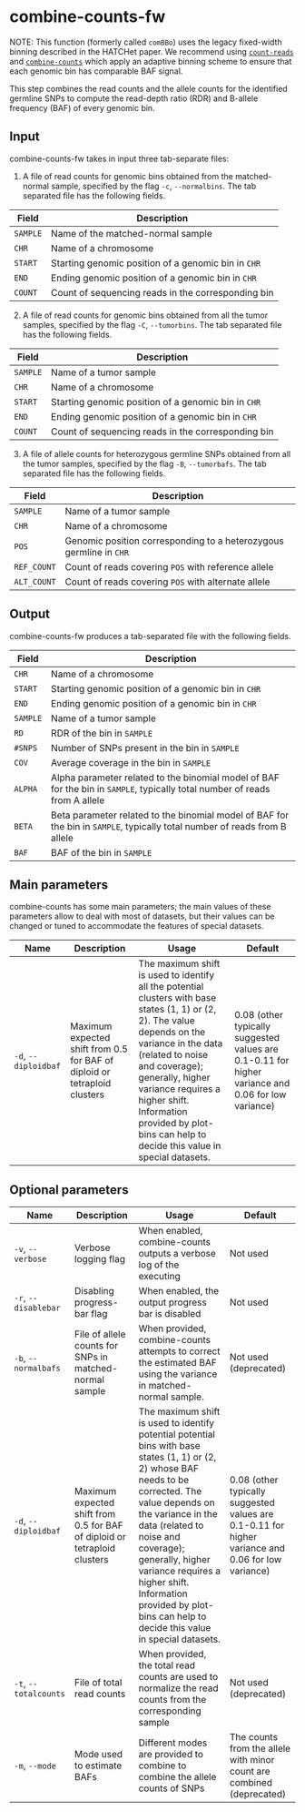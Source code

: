 # combine-counts-fw

NOTE: This function (formerly called `comBBo`) uses the legacy fixed-width binning described in the HATCHet paper. We recommend using [`count-reads`](doc_count_reads.md) and [`combine-counts`](doc_combine-counts.md) which apply an adaptive binning scheme to ensure that each genomic bin has comparable BAF signal.

This step combines the read counts and the allele counts for the identified germline SNPs to compute the read-depth ratio (RDR) and B-allele frequency (BAF) of every genomic bin.

## Input

combine-counts-fw takes in input three tab-separate files:

1. A file of read counts for genomic bins obtained from the matched-normal sample, specified by the flag `-c`, `--normalbins`. The tab separated file has the following fields.

| Field | Description |
|-------|-------------|
| `SAMPLE` | Name of the matched-normal sample |
| `CHR` | Name of a chromosome |
| `START` | Starting genomic position of a genomic bin in `CHR` |
| `END` | Ending genomic position of a genomic bin in `CHR` |
| `COUNT` | Count of sequencing reads in the corresponding bin  |

2. A file of read counts for genomic bins obtained from all the tumor samples, specified by the flag `-C`, `--tumorbins`. The tab separated file has the following fields.

| Field | Description |
|-------|-------------|
| `SAMPLE` | Name of a tumor sample |
| `CHR` | Name of a chromosome |
| `START` | Starting genomic position of a genomic bin in `CHR` |
| `END` | Ending genomic position of a genomic bin in `CHR` |
| `COUNT` | Count of sequencing reads in the corresponding bin |

3. A file of allele counts for heterozygous germline SNPs obtained from all the tumor samples, specified by the flag `-B`, `--tumorbafs`. The tab separated file has the following fields.

| Field | Description |
|-------|-------------|
| `SAMPLE` | Name of a tumor sample |
| `CHR` | Name of a chromosome |
| `POS` | Genomic position corresponding to a heterozygous germline in `CHR` |
| `REF_COUNT` | Count of reads covering `POS` with reference allele |
| `ALT_COUNT` | Count of reads covering `POS` with alternate allele |

## Output

combine-counts-fw produces a tab-separated file with the following fields.

| Field | Description |
|-------|-------------|
| `CHR` | Name of a chromosome |
| `START` | Starting genomic position of a genomic bin in `CHR` |
| `END` | Ending genomic position of a genomic bin in `CHR` |
| `SAMPLE` | Name of a tumor sample |
| `RD` | RDR of the bin in `SAMPLE` |
| `#SNPS` | Number of SNPs present in the bin in `SAMPLE` |
| `COV` | Average coverage in the bin in `SAMPLE` |
| `ALPHA` | Alpha parameter related to the binomial model of BAF for the bin in `SAMPLE`, typically total number of reads from A allele |
| `BETA` | Beta parameter related to the binomial model of BAF for the bin in `SAMPLE`, typically total number of reads from B allele |
| `BAF` | BAF of the bin in `SAMPLE` |

## Main parameters

combine-counts has some main parameters; the main values of these parameters allow to deal with most of datasets, but their values can be changed or tuned to accommodate the features of special datasets.

| Name | Description | Usage | Default |
|------|-------------|-------|---------|
| `-d`, `--diploidbaf` | Maximum expected shift from 0.5 for BAF of diploid or tetraploid clusters | The maximum shift is used to identify all the potential clusters with base states (1, 1) or (2, 2). The value depends on the variance in the data (related to noise and coverage); generally, higher variance requires a higher shift. Information provided by plot-bins can help to decide this value in special datasets. | 0.08 (other typically suggested values are 0.1-0.11 for higher variance and 0.06 for low variance) |

## Optional parameters

| Name | Description | Usage | Default |
|------|-------------|-------|---------|
| `-v`, `--verbose`  | Verbose logging flag | When enabled, combine-counts outputs a verbose log of the executing | Not used |
| `-r`, `--disablebar` | Disabling progress-bar flag | When enabled, the output progress bar is disabled | Not used |
| `-b`, `--normalbafs` | File of allele counts for SNPs in matched-normal sample | When provided, combine-counts attempts to correct the estimated BAF using the variance in matched-normal sample. | Not used (deprecated) |
| `-d`, `--diploidbaf` | Maximum expected shift from 0.5 for BAF of diploid or tetraploid clusters | The maximum shift is used to identify potential potential bins with base states (1, 1) or (2, 2) whose BAF needs to be corrected. The value depends on the variance in the data (related to noise and coverage); generally, higher variance requires a higher shift. Information provided by plot-bins can help to decide this value in special datasets. | 0.08 (other typically suggested values are 0.1-0.11 for higher variance and 0.06 for low variance) |
| `-t`, `--totalcounts` | File of total read counts | When provided, the total read counts are used to normalize the read counts from the corresponding sample | Not used (deprecated) |
| `-m`, `--mode` | Mode used to estimate BAFs | Different modes are provided to combine to combine the allele counts of SNPs | The counts from the allele with minor count are combined (deprecated) |
